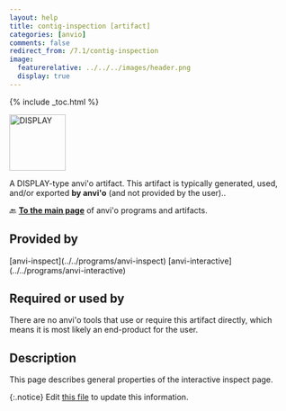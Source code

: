 ```yaml
---
layout: help
title: contig-inspection [artifact]
categories: [anvio]
comments: false
redirect_from: /7.1/contig-inspection
image:
  featurerelative: ../../../images/header.png
  display: true
---
```



{% include _toc.html %}


<img src="../../images/icons/DISPLAY.png" alt="DISPLAY" style="width:100px; border:none" />

A DISPLAY-type anvi'o artifact. This artifact is typically generated, used, and/or exported **by anvi'o** (and not provided by the user)..

🔙 **[To the main page](../../)** of anvi'o programs and artifacts.

## Provided by


<p style="text-align: left" markdown="1"><span class="artifact-p">[anvi-inspect](../../programs/anvi-inspect)</span> <span class="artifact-p">[anvi-interactive](../../programs/anvi-interactive)</span></p>


## Required or used by


There are no anvi'o tools that use or require this artifact directly, which means it is most likely an end-product for the user.


## Description

This page describes general properties of the interactive inspect page. 

{:.notice}
Edit [this file](https://github.com/merenlab/anvio/tree/master/anvio/docs/artifacts/contig-inspection.md) to update this information.

